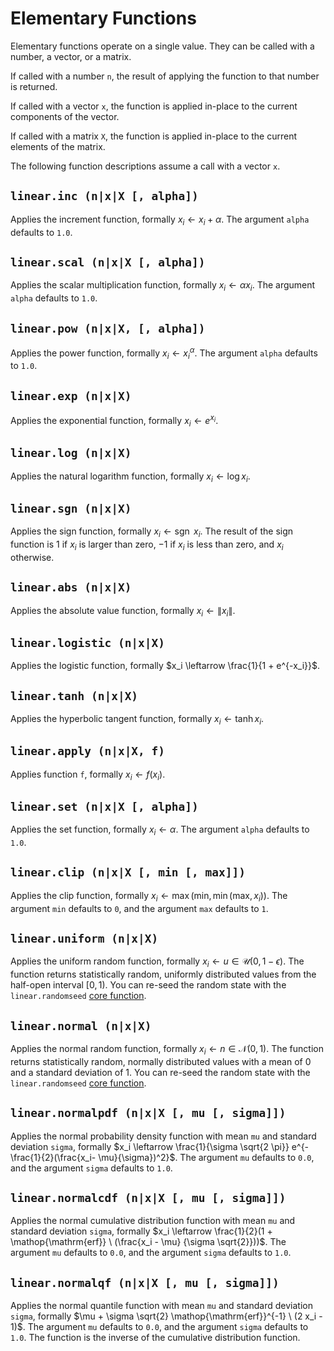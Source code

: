 # Elementary Functions

Elementary functions operate on a single value. They can be called with a number, a vector,
or a matrix.

If called with a number `n`, the result of applying the function to that number is returned.

If called with a vector `x`, the function is applied in-place to the current components of the
vector.

If called with a matrix `X`, the function is applied in-place to the current elements of the
matrix.

The following function descriptions assume a call with a vector `x`.


## `linear.inc (n|x|X [, alpha])`

Applies the increment function, formally $x_i \leftarrow x_i + \alpha$. The argument `alpha`
defaults to `1.0`.


## `linear.scal (n|x|X [, alpha])`

Applies the scalar multiplication function, formally $x_i \leftarrow \alpha x_i$. The argument
`alpha` defaults to `1.0`.


## `linear.pow (n|x|X, [, alpha])`

Applies the power function, formally $x_i \leftarrow {x_i}^\alpha$. The argument `alpha` defaults
to `1.0`.


## `linear.exp (n|x|X)`

Applies the exponential function, formally $x_i \leftarrow e^{x_i}$.


## `linear.log (n|x|X)`

Applies the natural logarithm function, formally $x_i \leftarrow \log x_i$.


## `linear.sgn (n|x|X)`

Applies the sign function, formally $x_i \leftarrow \mathop{\mathrm{sgn}} \  x_i$. The result of
the sign function is $1$ if $x_i$ is larger than zero, $-1$ if $x_i$ is less than zero, and $x_i$
otherwise.


## `linear.abs (n|x|X)`

Applies the absolute value function, formally $x_i \leftarrow \| x_i \|$.


## `linear.logistic (n|x|X)`

Applies the logistic function, formally $x_i \leftarrow \frac{1}{1 + e^{-x_i}}$.


## `linear.tanh (n|x|X)`

Applies the hyperbolic tangent function, formally $x_i \leftarrow \tanh x_i$.


## `linear.apply (n|x|X, f)`

Applies function `f`, formally $x_i \leftarrow f(x_i)$.


## `linear.set (n|x|X [, alpha])`

Applies the set function, formally $x_i \leftarrow \alpha$. The argument `alpha` defaults to `1.0`.


## `linear.clip (n|x|X [, min [, max]])`

Applies the clip function, formally $x_i \leftarrow \max(\textrm{min}, \min(\textrm{max}, x_i))$.
The argument `min` defaults to `0`, and the argument `max` defaults to `1`.


## `linear.uniform (n|x|X)`

Applies the uniform random function, formally $x_i \leftarrow u \in \mathcal{U}(0, 1 - \epsilon)$.
The function returns statistically random, uniformly distributed values from the half-open
interval $[0, 1)$. You can re-seed the random state with the `linear.randomseed`
[core function](Core.md).


## `linear.normal (n|x|X)`

Applies the normal random function, formally $x_i \leftarrow n \in \mathcal{N}(0, 1)$. The
function returns statistically random, normally distributed values with a mean of $0$ and a
standard deviation of $1$. You can re-seed the random state with the `linear.randomseed`
[core function](Core.md).


## `linear.normalpdf (n|x|X [, mu [, sigma]])`

Applies the normal probability density function with mean `mu` and standard deviation `sigma`,
formally $x_i \leftarrow \frac{1}{\sigma \sqrt{2 \pi}} e^{-\frac{1}{2}(\frac{x_i- \mu}{\sigma})^2}$.
The argument `mu` defaults to `0.0`, and the argument `sigma` defaults to `1.0`.


## `linear.normalcdf (n|x|X [, mu [, sigma]])`

Applies the normal cumulative distribution function with mean `mu` and standard deviation `sigma`,
formally $x_i \leftarrow \frac{1}{2}(1 + \mathop{\mathrm{erf}} \  (\frac{x_i - \mu}
{\sigma \sqrt{2}}))$. The argument `mu` defaults to `0.0`, and the argument `sigma` defaults to
`1.0`.


## `linear.normalqf (n|x|X [, mu [, sigma]])`

Applies the normal quantile function with mean `mu` and standard deviation `sigma`, formally
$\mu + \sigma \sqrt{2} \mathop{\mathrm{erf}}^{-1} \  (2 x_i - 1)$. The argument `mu`
defaults to `0.0`, and the argument `sigma` defaults to `1.0`. The function is the inverse of the
cumulative distribution function.

